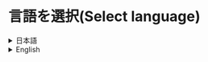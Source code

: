 # 言語を選択(Select language)
<details>
  <summary>
    日本語
  </summary>
  <div>

# Server Starter
ボタンクリックによって簡単にサーバーを立てることができるようにするソフトウェアです。

# 使い方
1. `Setup_ServerStarter.msi`を[こちら](https://github.com/CivilTT/ServerStarter/releases/download/v1.1.0/Setup_ServerStarter.msi)からダウンロードしてください。
2. ダウンロードしたファイルを起動し、デスクトップに`Server Starter`というショートカットが作成されたことを確認してください。
3. `Server Starter`を起動してください。
4. プレイヤー名などを入力する画面にて情報を入力し、次の画面で起動したいサーバーのバージョンとワールド名を設定してください。
5. "RUN"を押してください。
6. 少しするとサーバーの起動が開始されます。

# 搭載機能
## 初期設定
~~~
本システムはポート開放（ポートマッピング）機能をサポートしていません。
サーバーにほかの人が入るためには必要な作業なので、25565番のポートを解放してください。
~~~
インストール後に最初に起動すると以下のような画面が表示されます。<br>
自身のゲーム内での名前を入力してください。<br>
GitについてはShareWorldというレポジトリを作成し、[サーバー同期機能](https://github.com/CivilTT/ServerStarter#shareworld)を使用する場合は入力してください。<br>
使用しない場合はExampleのままで問題ありません。<br>
<br>
![infobuilder](https://github.com/CivilTT/ServerStarter/blob/master/Images/infobuilder.jpg)

## サーバーの起動
以下の画面が本システムのメイン画面です。<br>
`Version`にて起動するサーバーのバージョンを指定し、`World`にて起動するワールドを選択します。<br>
最初はVersionもWordも何もインストールされていないため、【new Version(World)】より、インストールしたいバージョンを選択し、起動するワールドの名前を決めてください。<br>
<br>
![main1](https://github.com/CivilTT/ServerStarter/blob/master/Images/main1.png)

### バージョンアップ
最新のバージョンがリリースされたなどの要因でワールドのバージョンを上げることができます。<br>
以下の写真のように、起動したいサーバーバージョンと、バージョンアップしたいワールドを選択してください。<br>
この場合、**1.17.1**でサーバーを起動するため、**1.16.1のworld**を1.17.1にバージョンアップします。<br>
<br>
![main3](https://github.com/CivilTT/ServerStarter/blob/master/Images/main3.png)

### 既存ワールドの導入
本システムを導入した際など、もともとのワールドデータを移行したい場面に対応します。<br>
【new World】として新規ワールドの名称を設定し、More SettingsよりCustom Mapボタンを押します。<br>
[配布ワールドを導入する](https://github.com/CivilTT/ServerStarter#%E9%85%8D%E5%B8%83%E3%83%AF%E3%83%BC%E3%83%AB%E3%83%89custom-map)際と同じ手順でワールドデータの入ったフォルダを選択してください。<br>
なお、選択するフォルダの階層が以下のようになっていることも確認してください。<br>
そのあとは、OKを押し、RUNすることでサーバーを本システムより起動することができるようになります。<br>
~~~
（選択するフォルダ）
    |
    ├─advancements
    ├─datapacks
    :
    (現在編集中です)
~~~

### Spigot
Spigotサーバーを導入する場合は【new Version】にて`Import Spigot`をYesに変更してください。<br>
これにより、バージョンの一覧がSpigotのものに切り替わります。<br>
次回以降Spigotがすでに導入されている状態では、普通のバージョンと同じようにバージョン一覧から選択できるようになっています。<br>
<br>
![Spigot1](https://github.com/CivilTT/ServerStarter/blob/master/Images/Spigot1.png)
    
### SpigotとVanila
もともとVanilaサーバーとして作成したワールドをSpigotサーバーとして立てたい場合、自動的に変換する機能が作動します。<br>
また、逆にSpigotからVanilaに変換することもできます。<br>
バージョンアップの際と同様に起動したいサーバーともともとのワールドを選択するだけで自動的にサーバーデータの変換が行われます。<br>
<br>
![Spigot2](https://github.com/CivilTT/ServerStarter/blob/master/Images/Spigot2.png)

## ShareWorld
サーバーの起動を常に1人が行う場合、その人がいないときはマルチプレイができません。<br>
しかし、このShareWorldを用いることで、前回サーバーを立てた人とは別の人でもサーバーを最新の状態で起動することができます。<br>
### 事前準備（Gitレポジトリの設定）
[こちらの記事](https://qiita.com/CivilTT/items/16d53b734ac9d75c2e79)にまとめてあるため、参照しながら作業を進めてください。

### 利用方法
`info.txt`の編集が終わり次第、保存したうえでこれを閉じ、本システムをショートカットより起動して下さい。<br>
すると、以下の写真のようにWorldの一覧に`ShareWorld`が追加されています。<br>
これを選択してワールドを起動することで、同期されたサーバーシステムを構築することができます。<br>
<br>
![main2](https://github.com/CivilTT/ServerStarter/blob/master/Images/main2.png)
<br>
なお、同様の設定をサーバーを共有で開く可能性のある人にも行うことで、サーバー起動時にその人にも最新のデータが同期されるようになります。
    
## More Settings
メイン画面の一番下にある`More Settings`を選択することにより、新しいウィンドウが開きます。
### Server Properties
以下のような画面にて設定を行うことができます。<br>
主要な項目を**Main Settings**にて表示し、そのほかの項目についてはtrue/falseで設定するもの、数字などの文字で指定するものに分けて**Other Settings**にて表示しています。<br>
<br>
![moresettings1](https://github.com/CivilTT/ServerStarter/blob/master/Images/moresettings1.png)
    
### 配布ワールド＆Datapacks＆Plugins 
これらの設定はMore Settingsの上部にあるボタンより、別のウィンドウを立ち上げることで、設定できるようになります。
#### 配布ワールド（Custom Map）
配布ワールドは新規ワールドの導入時のみ、開くことができる設定になっています。<br>
配布ワールドの製作者様が作成したzipファイルや展開済みのフォルダをImportボタンを押して、選択してください。<br>
この時、選択するデータの種類をあらかじめ設定しておいてください。以下の画像ではImportを押すとzipファイルを選択できるようになっています。<br>
設定が終わり次第、OKボタンを押し、設定を保存してください。<br>
<br>
![custom1](https://github.com/CivilTT/ServerStarter/blob/master/Images/custom1.png)
    

#### Datapacks
データパックについても配布ワールドと同様に、導入するファイルを選択することで設定ができます。<br>
また、リスト中のデータパックを選択し、Removeボタンを押すことで、データパックを削除することができます。<br>
<br>
![datapack1](https://github.com/CivilTT/ServerStarter/blob/master/Images/datapack1.png)
    
#### Plugins
PluginはSpigotサーバーを導入する際にのみ、設定を行うことができます。<br>
これも配布ワールドと同様の手順でjarファイルを選択することにより、設定ができます。<br>
また、Pluginの削除についても、リスト上で選択したのちにRemoveボタンを押すことで反映されます。<br>
<br>
![plugin1](https://github.com/CivilTT/ServerStarter/blob/master/Images/plugins1.png)

## Others
### ワールドデータのリセット
同じ名前のワールドを新しく作り直す場合、ワールドのリセットができます。<br>
以下の画像のように、メイン画面にある`Recreate World`のチェックボックスを入れてください。<br>
また、前のワールドを保存する場合はその下の`Save World`のチェックボックスも入れてください。<br>
<br>
![reset](https://github.com/CivilTT/ServerStarter/blob/master/Images/Reset.png)

### データの削除
同じ名前のワールドを再生成するのではなく、ワールドを削除してしまうこともできます。<br>
メイン画面にてバージョンやワールドの選択を行う欄の横にゴミ箱ボタンがあります。<br>
削除したいバージョンやワールドを選択したうえでこのボタンを押すことで、データを削除することができます。<br>
<br>
![delete1]()
![delete2]()

### OP権限の付与
サーバーを起動した際にコマンドを使いたい時など、自身にOP権限を付与したい場面は多いと思います。<br>
以下の画像のように、メイン画面の`~~ has op rights`のチェックボックスを入れることで、サーバーを起動した人には自動でOP権限を付与することができます。<br>
この際、付与する権限レベルは最高の4になり、ほかの参加者に自動的にOP権限を付与するわけではありません。<br>
<br>
![op](https://github.com/CivilTT/ServerStarter/blob/master/Images/op.png)

### サーバー終了後のPCのシャットダウン
サーバーを起動した人が先にゲームから抜けてしまい、参加者が全員抜けた後もPCがつけっぱなしになってしまうことがあると思います。<br>
以下の画像のように、メイン画面の`Shutdown this PC`のチェックボックスを入れておくことで、サーバーが停止した後にPCを自動でシャットダウンします。<br>
サーバーを停止する必要はあるため、最後に抜ける人にゲーム内で`/stop`のコマンドを打ってもらう必要はあります。<br>
なお、シャットダウンする前に確認のダイアログが表示されるため、サーバー終了後にシャットダウンしないことも選択できます。<br>
<br>
![shutdown](https://github.com/CivilTT/ServerStarter/blob/master/Images/shutdown.png)

### 開発者向け機能（ベータ版）
本システムは基本的な機能についてはコマンドラインより操作することができます。<br>
詳細な解説についてはカレントディレクトリをインストールフォルダへ移動させ、`/?`オプションよりご確認ください。<br>
なお、規定通りのインストールフォルダにインストールされている場合は、以下のコマンドで確認することができます。<br>
    
~~~
cd .\AppData\Roaming\.minecraft\Servers
Server_GUI2.exe /?
~~~

また、More Settingsの最下部にある`Get All-VerWor.json`のチェックボックスを適用することにより、本システムにインストールされているバージョンとワールドデータの一覧を表示することができます。<br>
<br>
![all-verwor](https://github.com/CivilTT/ServerStarter/blob/master/Images/All-VerWor.png)
    
# 利用規約
インストーラに同梱されており、利用開始時にこれに同意する必要があります。<br>
なお利用規約はバージョンの改定とともに、予告なく変更する可能性がありますこと、予めご了承ください。

# 問題が発生した場合
個別の環境における問題については、作者が回答することはありません。<br>
しかし、明らかなシステム側のバグである場合やバグであることが疑われる場合は、恐れ入りますが作者の[Twitter](https://twitter.com/CivilT_T)のDMにそっとご報告いただけますと幸いです。<br>
よろしくお願いいたします。

# 詳細な解説＆機能紹介
[こちら](https://qiita.com/CivilTT/items/a59d9be7cea50d60a666)のリンクよりご確認ください。


  </div>
</details>
<details>
  <summary>
    English
  </summary>
  <div>

# Server Starter
You can easily build the Minecraft Multiplay server

# How to use
1. Download `Setup_ServerStarter.msi` at [here](https://github.com/CivilTT/ServerStarter/releases/download/v1.0.0/Setup_ServerStarter.msi)
2. Start this file and check to create `Server Starter` at your Desktop
3. Start `Server Starter`
4. Set any information and Select Version and World
5. Push "RUN" button
6. You can build the Minecraft Server!!

# More Information
It is [HERE](https://qiita.com/CivilTT/items/a59d9be7cea50d60a666)!!

  </div>
</details>
